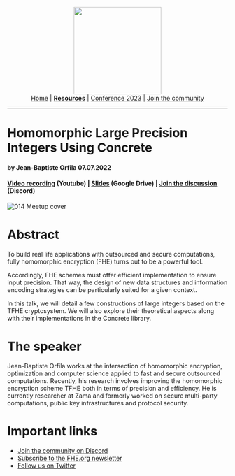 <!-- Main header navigation -->
<p align="center">
  <img width="200" src="https://user-images.githubusercontent.com/5758427/180978488-db825482-5a58-4c7c-9589-c494a6f0be04.png"><br/>
  <a href="https://fhe-org.github.io">Home</a> | <a href="https://fhe-org.github.io/resources"><b>Resources</b></a> | <a href="https://fhe-org.github.io/conferences/conference-2023/home">Conference 2023</a> | <a href="https://fhe-org.github.io/community">Join the community</a>
</p>
<hr/>
<!-- /Main header navigation -->

# Homomorphic Large Precision Integers Using Concrete
#### by Jean-Baptiste Orfila 07.07.2022
#### <a href="https://www.youtube.com/watch?v=50zE42Lzbd8">Video recording</a> (Youtube) | <a href="https://drive.google.com/file/d/1aJCfhIpAk8unQ8BKof3C3cHlVzse1qpD/view?usp=sharing">Slides</a> (Google Drive) | <a href="https://discord.fhe.org">Join the discussion</a> (Discord)

![014 Meetup cover](https://github.com/FHE-org/fhe-org.github.io/assets/37557436/882d0449-7b36-4b6c-ad15-bfd8b7cfb01e)

# Abstract
To build real life applications with outsourced and secure computations, fully homomorphic encryption (FHE) turns out to be a powerful tool.

Accordingly, FHE schemes must offer efficient implementation to ensure input precision. That way, the design of new data structures and information encoding strategies can be particularly suited for a given context.

In this talk, we will detail a few constructions of large integers based on the TFHE cryptosystem. We will also explore their theoretical aspects along with their implementations in the Concrete library.

# The speaker
Jean-Baptiste Orfila works at the intersection of homomorphic encryption, optimization and computer science applied to fast and secure outsourced computations. Recently, his research involves improving the homomorphic encryption scheme TFHE both in terms of precision and efficiency. He is currently researcher at Zama and formerly worked on secure multi-party computations, public key infrastructures and protocol security.

# Important links
- <a href="https://discord.fhe.org">Join the community on Discord</a>
- <a href="https://fheorg.substack.com">Subscribe to the FHE.org newsletter</a>
- <a href="https://twitter.com/fhe_org">Follow us on Twitter</a>
